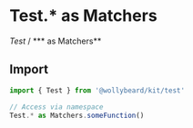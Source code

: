 # Test.* as Matchers

_Test_ / *** as Matchers**

## Import

```typescript
import { Test } from '@wollybeard/kit/test'

// Access via namespace
Test.* as Matchers.someFunction()
```

